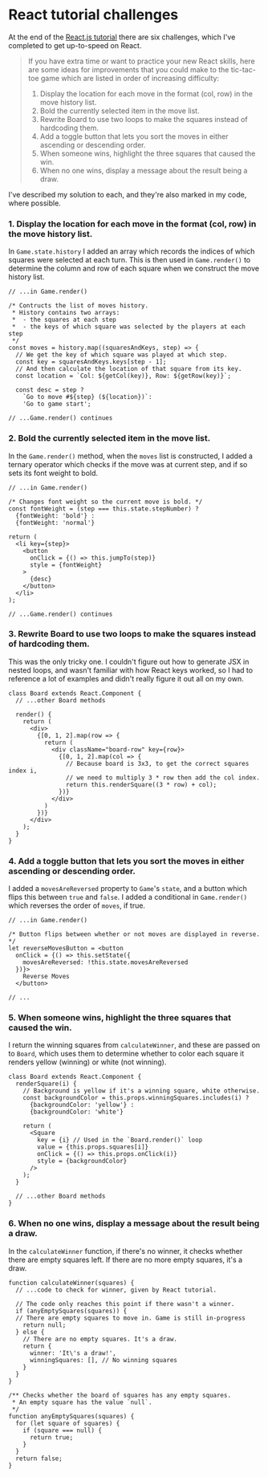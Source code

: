 # React tutorial challenges 

At the end of the [React.js tutorial](https://reactjs.org/tutorial/tutorial.html#wrapping-up) there are six challenges, which I've completed to get up-to-speed on React.

> If you have extra time or want to practice your new React skills, here are
> some ideas for improvements that you could make to the tic-tac-toe game 
> which are listed in order of increasing difficulty:
> 
> 1. Display the location for each move in the format (col, row) in the move
>    history list.
> 2. Bold the currently selected item in the move list.
> 3. Rewrite Board to use two loops to make the squares instead of hardcoding
>    them.
> 4. Add a toggle button that lets you sort the moves in either ascending or
>    descending order.
> 5. When someone wins, highlight the three squares that caused the win.
> 6. When no one wins, display a message about the result being a draw.

I've described my solution to each, and they're also marked in my code, where possible.

### 1. Display the location for each move in the format (col, row) in the move history list.

In `Game.state.history` I added an array which records the indices of 
which squares were selected at each turn. This is then used in `Game.render()` 
to determine the column and row of each square when we construct the move history 
list.

```JSX
// ...in Game.render()

/* Contructs the list of moves history. 
 * History contains two arrays: 
 *  - the squares at each step
 *  - the keys of which square was selected by the players at each step
 */
const moves = history.map((squaresAndKeys, step) => {
  // We get the key of which square was played at which step.
  const key = squaresAndKeys.keys[step - 1];
  // And then calculate the location of that square from its key.
  const location = `Col: ${getCol(key)}, Row: ${getRow(key)}`;

  const desc = step ?
    `Go to move #${step} (${location})`:
    'Go to game start';

// ...Game.render() continues
```

### 2. Bold the currently selected item in the move list.

In the `Game.render()` method, when the `moves` list is constructed, I 
added a ternary operator which checks if the move was at current step,
and if so sets its font weight to bold.

```JSX
// ...in Game.render()

/* Changes font weight so the current move is bold. */
const fontWeight = (step === this.state.stepNumber) ? 
  {fontWeight: 'bold'} :
  {fontWeight: 'normal'}

return (
  <li key={step}>
    <button 
      onClick = {() => this.jumpTo(step)}
      style = {fontWeight}
    >
      {desc}
    </button>
  </li>
);

// ...Game.render() continues
```

### 3. Rewrite Board to use two loops to make the squares instead of hardcoding them.

This was the only tricky one. I couldn't figure out how to generate JSX in 
nested loops, and wasn't familiar with how React keys worked, so I had to 
reference a lot of examples and didn't really figure it out all on my own.

```JSX
class Board extends React.Component {
  // ...other Board methods

  render() {
    return (
      <div>
        {[0, 1, 2].map(row => {
          return (
            <div className="board-row" key={row}>
              {[0, 1, 2].map(col => {
                // Because board is 3x3, to get the correct squares index i, 
                // we need to multiply 3 * row then add the col index. 
                return this.renderSquare((3 * row) + col);
              })}
            </div>
          )
        })}
      </div>
    );
  }
}
```

### 4. Add a toggle button that lets you sort the moves in either ascending or descending order.

I added a `movesAreReversed` property to `Game`'s `state`, and a button
which flips this between `true` and `false`. I added a conditional in 
`Game.render()` which reverses the order of `moves`, if true.

```JSX
// ...in Game.render()

/* Button flips between whether or not moves are displayed in reverse. */
let reverseMovesButton = <button
  onClick = {() => this.setState({
    movesAreReversed: !this.state.movesAreReversed
  })}>
    Reverse Moves
  </button>

// ...
```

### 5. When someone wins, highlight the three squares that caused the win.

I return the winning squares from `calculateWinner`, and these are passed 
on to `Board`, which uses them to determine whether to color each square
it renders yellow (winning) or white (not winning).

```JSX
class Board extends React.Component {
  renderSquare(i) {
    // Background is yellow if it's a winning square, white otherwise.
    const backgroundColor = this.props.winningSquares.includes(i) ?
      {backgroundColor: 'yellow'} :
      {backgroundColor: 'white'}

    return (
      <Square
        key = {i} // Used in the `Board.render()` loop
        value = {this.props.squares[i]}
        onClick = {() => this.props.onClick(i)}
        style = {backgroundColor}
      />
    );
  }

  // ...other Board methods
}
```

### 6. When no one wins, display a message about the result being a draw.

In the `calculateWinner` function, if there's no winner, it checks whether
there are empty squares left. If there are no more empty squares, it's 
a draw.

```JSX
function calculateWinner(squares) {
  // ...code to check for winner, given by React tutorial.

  // The code only reaches this point if there wasn't a winner.
  if (anyEmptySquares(squares)) {
  // There are empty squares to move in. Game is still in-progress
    return null;
  } else {
    // There are no empty squares. It's a draw.
    return {
      winner: 'It\'s a draw!',
      winningSquares: [], // No winning squares
    }
  }
}

/** Checks whether the board of squares has any empty squares.
 * An empty square has the value `null`. 
 */
function anyEmptySquares(squares) {
  for (let square of squares) {
    if (square === null) {
      return true;
    }
  }
  return false;
}
```